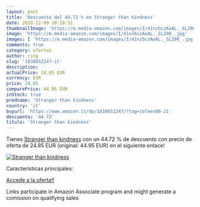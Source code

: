 ```yaml
---
layout: post
title: 'Descuento del 44.72 % en Stranger than kindness'
date: 2020-12-09 18:18:12
thumbnailImage: 'https://m.media-amazon.com/images/I/41nzbczAoAL._SL200_.jpg'
image: 'https://m.media-amazon.com/images/I/41nzbczAoAL._SL200_.jpg'
images: [ 'https://m.media-amazon.com/images/I/41nzbczAoAL._SL200_.jpg' ]
comments: true
category: ofertas
author: ring
slug: '1838852247-it'
description:
actualPrice: 24.85 EUR
currency: EUR
price: 24.85
comparePrice: 44.95 EUR
inStock: true
prodname: 'Stranger than kindness'
country: 'it'
buyurl: 'https://www.amazon.it/dp/1838852247/?tag=tolees00-21'
descuento: '44.72'
titulo: 'Stranger than kindness'
---
```


Tienes [Stranger than kindness](https://www.amazon.it/dp/1838852247/?tag=tolees00-21) con un 44.72 % de descuento con precio de oferta de 24.85 EUR (original: 44.95 EUR) en el siguiente enlace!

[![Stranger than kindness](https://m.media-amazon.com/images/I/41nzbczAoAL._SL200_.jpg)](https://www.amazon.it/dp/1838852247/?tag=tolees00-21)

Características principales:


[Accede a la oferta!!](https://www.amazon.it/dp/1838852247/?tag=tolees00-21)

Links participate in Amazon Associate program and might generate a comission on qualifying sales


